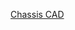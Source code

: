 [Chassis CAD](https://cad.onshape.com/documents/ab8525edc1a12e0d6ecf5cac/w/ff4b9c468063448bd7fa9b43/e/e834d6fbf7d39ac7740bbab0?renderMode=0&uiState=67d6d75ab243f055b6e30254)